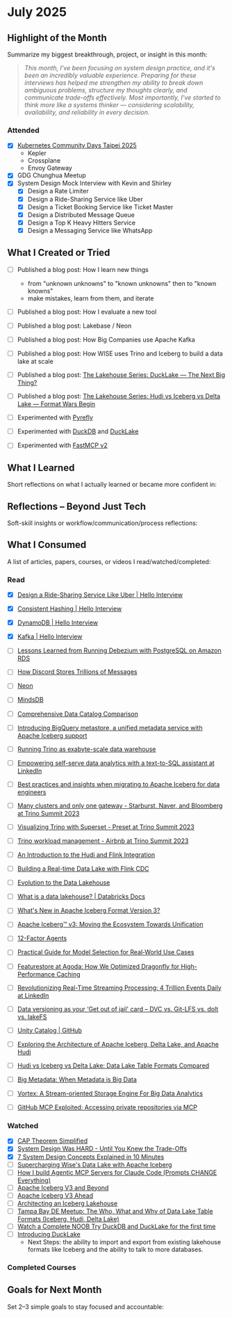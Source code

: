 # July 2025

## Highlight of the Month
Summarize my biggest breakthrough, project, or insight in this month:

> *This month, I've been focusing on system design practice, and it's been an incredibly valuable experience. Preparing for these interviews has helped me strengthen my ability to break down ambiguous problems, structure my thoughts clearly, and communicate trade-offs effectively. Most importantly, I've started to think more like a systems thinker — considering scalability, availability, and reliability in every decision.*

### Attended

- [x] [Kubernetes Community Days Taipei 2025](https://kcd-taipei-2025.sessionize.com/schedule)
    - Kepler
    - Crossplane
    - Envoy Gateway
- [x] GDG Chunghua Meetup
- [x] System Design Mock Interview with Kevin and Shirley
    - [x] Design a Rate Limiter
    - [x] Design a Ride-Sharing Service like Uber
    - [x] Design a Ticket Booking Service like Ticket Master
    - [x] Design a Distributed Message Queue
    - [x] Design a Top K Heavy Hitters Service
    - [x] Design a Messaging Service like WhatsApp

## What I Created or Tried

- [ ] Published a blog post: How I learn new things
    - from "unknown unknowns" to "known unknowns" then to "known knowns"
    - make mistakes, learn from them, and iterate
- [ ] Published a blog post: How I evaluate a new tool
- [ ] Published a blog post: Lakebase / Neon
- [ ] Published a blog post: How Big Companies use Apache Kafka
- [ ] Published a blog post: How WISE uses Trino and Iceberg to build a data lake at scale
- [ ] Published a blog post: [The Lakehouse Series: DuckLake — The Next Big Thing?](../blog/posts/ducklake-the-next-big-thing.md)
- [ ] Published a blog post: [The Lakehouse Series: Hudi vs Iceberg vs Delta Lake — Format Wars Begin](../blog/posts/hudi-vs-iceberg-vs-delta-lake.md)
- [ ] Experimented with [Pyrefly](https://pyrefly.org/)
- [ ] Experimented with [DuckDB](https://duckdb.org/) and [DuckLake](https://ducklake.select/)
- [ ] Experimented with [FastMCP v2](https://github.com/jlowin/fastmcp)


## What I Learned
Short reflections on what I actually learned or became more confident in:



## Reflections – Beyond Just Tech
Soft-skill insights or workflow/communication/process reflections:



## What I Consumed
A list of articles, papers, courses, or videos I read/watched/completed:



### Read

- [x] [Design a Ride-Sharing Service Like Uber | Hello Interview](https://www.hellointerview.com/learn/system-design/problem-breakdowns/uber)
- [x] [Consistent Hashing | Hello Interview](https://www.hellointerview.com/learn/system-design/deep-dives/consistent-hashing)
- [x] [DynamoDB | Hello Interview](https://www.hellointerview.com/learn/system-design/deep-dives/dynamodb)
- [x] [Kafka | Hello Interview](https://www.hellointerview.com/learn/system-design/deep-dives/kafka)
- [ ] [Lessons Learned from Running Debezium with PostgreSQL on Amazon RDS](https://debezium.io/blog/2020/02/25/lessons-learned-running-debezium-with-postgresql-on-rds/)
- [ ] [How Discord Stores Trillions of Messages](https://discord.com/blog/how-discord-stores-trillions-of-messages)
- [ ] [Neon](https://github.com/neondatabase/neon)
- [ ] [MindsDB](https://github.com/mindsdb/mindsdb)
- [ ] [Comprehensive Data Catalog Comparison](https://www.onehouse.ai/blog/comprehensive-data-catalog-comparison)
- [ ] [Introducing BigQuery metastore, a unified metadata service with Apache Iceberg support](https://cloud.google.com/blog/products/data-analytics/introducing-bigquery-metastore-fully-managed-metadata-service)
- [ ] [Running Trino as exabyte-scale data warehouse](https://www.youtube.com/watch?v=WuUS73QPuZE)
- [ ] [Empowering self-serve data analytics with a text-to-SQL assistant at LinkedIn](https://www.youtube.com/watch?v=rl4GLNEVkjo)
- [ ] [Best practices and insights when migrating to Apache Iceberg for data engineers](https://www.youtube.com/watch?v=dKQ2zShNlyQ)
- [ ] [Many clusters and only one gateway - Starburst, Naver, and Bloomberg at Trino Summit 2023](https://www.youtube.com/watch?v=2qwBcKmQSn0)
- [ ] [Visualizing Trino with Superset - Preset at Trino Summit 2023](https://www.youtube.com/watch?v=idk0GMxs8vE)
- [ ] [Trino workload management - Airbnb at Trino Summit 2023](https://www.youtube.com/watch?v=qZejzyxT2fo)
- [ ] [An Introduction to the Hudi and Flink Integration](https://www.onehouse.ai/blog/intro-to-hudi-and-flink)
- [ ] [Building a Real-time Data Lake with Flink CDC](https://nightlies.apache.org/flink/flink-cdc-docs-master/docs/connectors/flink-sources/tutorials/build-real-time-data-lake-tutorial)
- [ ] [Evolution to the Data Lakehouse](https://www.databricks.com/blog/2021/05/19/evolution-to-the-data-lakehouse.html)
- [ ] [What is a data lakehouse? | Databricks Docs](https://docs.databricks.com/aws/en/lakehouse/)
- [ ] [What's New in Apache Iceberg Format Version 3?](https://www.dremio.com/blog/apache-iceberg-v3/)
- [ ] [Apache Iceberg™ v3: Moving the Ecosystem Towards Unification](https://www.databricks.com/blog/apache-icebergtm-v3-moving-ecosystem-towards-unification)
- [ ] [12-Factor Agents](https://github.com/humanlayer/12-factor-agents)
- [ ] [Practical Guide for Model Selection for Real‑World Use Cases](https://cookbook.openai.com/examples/partners/model_selection_guide/model_selection_guide)
- [ ] [Featurestore at Agoda: How We Optimized Dragonfly for High-Performance Caching](https://medium.com/agoda-engineering/featurestore-at-agoda-how-we-optimized-dragonfly-for-high-performance-caching-4d28c584f612)
- [ ] [Revolutionizing Real-Time Streaming Processing: 4 Trillion Events Daily at LinkedIn](https://www.linkedin.com/blog/engineering/data-streaming-processing/revolutionizing-real-time-streaming-processing--4-trillion-event)
- [ ] [Data versioning as your ‘Get out of jail' card – DVC vs. Git-LFS vs. dolt vs. lakeFS](https://lakefs.io/blog/dvc-vs-git-vs-dolt-vs-lakefs/)
- [ ] [Unity Catalog | GitHub](https://github.com/unitycatalog/unitycatalog)
- [ ] [Exploring the Architecture of Apache Iceberg, Delta Lake, and Apache Hudi](https://www.dremio.com/blog/exploring-the-architecture-of-apache-iceberg-delta-lake-and-apache-hudi/)
- [ ] [Hudi vs Iceberg vs Delta Lake: Data Lake Table Formats Compared](https://lakefs.io/blog/hudi-iceberg-and-delta-lake-data-lake-table-formats-compared/)
- [ ] [Big Metadata: When Metadata is Big Data](https://research.google/pubs/big-metadata-when-metadata-is-big-data/)
- [ ] [Vortex: A Stream-oriented Storage Engine For Big Data Analytics](https://research.google/pubs/vortex-a-stream-oriented-storage-engine-for-big-data-analytics/)
- [ ] [GitHub MCP Exploited: Accessing private repositories via MCP](https://invariantlabs.ai/blog/mcp-github-vulnerability)


### Watched

- [x] [CAP Theorem Simplified](https://www.youtube.com/watch?v=BHqjEjzAicA)
- [x] [System Design Was HARD - Until You Knew the Trade-Offs](https://www.youtube.com/watch?v=1nENigGr-a0)
- [x] [7 System Design Concepts Explained in 10 Minutes](https://www.youtube.com/watch?v=Qd9tJ3H_hPE)
- [ ] [Supercharging Wise's Data Lake with Apache Iceberg](https://youtu.be/_HBUvBmhAt8?si=Dwc--1m1ZfuWIUvI)
- [ ] [How I build Agentic MCP Servers for Claude Code (Prompts CHANGE Everything)](https://www.youtube.com/watch?v=mKEq_YaJjPI)
- [ ] [Apache Iceberg V3 and Beyond](https://www.youtube.com/watch?v=0C8CLOzNVEU)
- [ ] [Apache Iceberg V3 Ahead](https://www.youtube.com/watch?v=WpcrVlktSyE)
- [ ] [Architecting an Iceberg Lakehouse](https://www.youtube.com/watch?v=Qx4wWAGuW2o)
- [ ] [Tampa Bay DE Meetup: The Who, What and Why of Data Lake Table Formats (Iceberg, Hudi, Delta Lake)](https://www.youtube.com/watch?v=1eEcWopaFqE)
- [ ] [Watch a Complete NOOB Try DuckDB and DuckLake for the first time](https://www.youtube.com/watch?v=R_tgEBaEDf0)
- [ ] [Introducing DuckLake](https://www.youtube.com/watch?v=zeonmOO9jm4)
    - Next Steps: the ability to import and export from existing lakehouse formats like Iceberg and the ability to talk to more databases.

### Completed Courses




## Goals for Next Month
Set 2–3 simple goals to stay focused and accountable:
